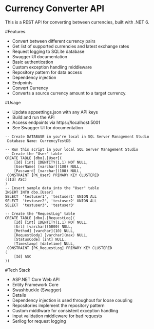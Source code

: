 # Currency Converter API
  This is a REST API for converting between currencies, built with .NET 6.

#Features
-  Convert between different currency pairs
-  Get list of supported currencies and latest exchange rates
-  Request logging to SQLite database
-  Swagger UI documentation
-  Basic authentication
-  Custom exception handling middleware
-  Repository pattern for data access
-  Dependency injection
-  Endpoints
-  Convert Currency
-  Converts a source currency amount to a target currency.

#Usage
- Update appsettings.json with any API keys
- Build and run the API
- Access endpoints via https://localhost:5001
- See Swagger UI for documentation

```
-- Create DATABASE in you're local in SQL Server Management Studio
 Database Name: CurrencyTestDB

-- Run this script in your local SQL Server Management Studio
-- Create the "User" table
CREATE TABLE [dbo].[User](
	[Id] [int] IDENTITY(1,1) NOT NULL,
	[UserName] [varchar](100) NULL,
	[Password] [varchar](100) NULL,
 CONSTRAINT [PK_User] PRIMARY KEY CLUSTERED 
([Id] ASC)
)
-- Insert sample data into the "User" table
INSERT INTO dbo.[User]
SELECT  'testuser1', 'testuser1' UNION ALL
SELECT  'testuser2', 'testuser2' UNION ALL
SELECT  'testuser3', 'testuser3'

-- Create the "RequestLog" table
CREATE TABLE [dbo].[RequestLog](
	[Id] [int] IDENTITY(1,1) NOT NULL,
	[Url] [varchar](5000) NULL,
	[Method] [varchar](10) NULL,
	[RequestBody] [varchar](max) NULL,
	[StatusCode] [int] NULL,
	[Timestamp] [datetime] NULL,
 CONSTRAINT [PK_RequestLog] PRIMARY KEY CLUSTERED 
(
	[Id] ASC
)) 

```


#Tech Stack
- ASP.NET Core Web API
- Entity Framework Core
- Swashbuckle (Swagger)
- Details
- Dependency injection is used throughout for loose coupling
- Repositories implement the repository pattern
- Custom middlware for consistent exception handling
- Input validation middleware for bad requests
- Serilog for request logging
